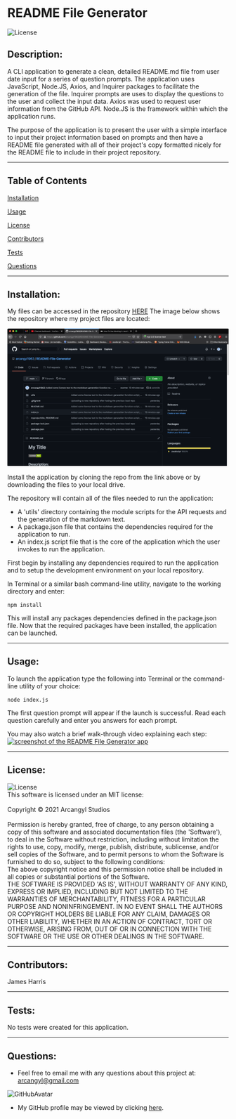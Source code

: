 
# README File Generator<br>

![License](https://img.shields.io/badge/License-MIT-green.svg)<br>

## Description:<br>

A CLI application to generate a clean, detailed README.md file from user date input for a series of question prompts. The application uses JavaScript, Node.JS, Axios, and Inquirer packages to facilitate the generation of the file. Inquirer prompts are uses to display the questions to the user and collect the input data. Axios was used to request user information from the GitHub API. Node.JS is the framework within which the application runs.<br>

The purpose of the application is to present the user with a simple interface to input their project information based on prompts and then have a README file generated with all of their project's copy formatted nicely for the README file to include in their project repository.<br>

---


## Table of Contents<br>

[Installation](#installation)<br>

[Usage](#usage)<br>

[License](#license)<br>

[Contributors](#contributors)<br>

[Tests](#tests)<br>

[Questions](#Questions)<br>

---

## Installation:<br>

My files can be accessed in the repository [HERE](https://github.com/arcangyl1963/README-File-Generator)
The image below shows the repository where my project files are located:

![README File Generator Repository](./assets/images/readme_file_generator_repo.png)

Install the application by cloning the repo from the link above or by downloading the files to your local drive.

The repository will contain all of the files needed to run the application:

* A 'utils' directory containing the module scripts for the API requests and the generation of the markdown text.
* A package.json file that contains the dependencies required for the application to run.
* An index.js script file that is the core of the application which the user invokes to run the application.

First begin by installing any dependencies required to run the application and to setup the development environment on your local repository.<br>

In Terminal or a similar bash command-line utility, navigate to the working directory and enter:<br>

~~~
npm install
~~~

This will install any packages dependencies defined in the package.json file.
Now that the required packages have been installed, the application can be launched.

---

## Usage:<br>
To launch the application type the following into Terminal or the command-line utility of your choice:

~~~
node index.js
~~~

The first question prompt will appear if the launch is successful. Read each question carefully and enter you answers for each prompt.





You may also watch a brief walk-through video explaining each step: [![screenshot of the README File Generator app](http://img.youtube.com/vi/XDMwxvk2HXE/0.jpg)](http://www.youtube.com/watch?v=XDMwxvk2HXE "README File Generator")


---
## License:<br>

![License](https://img.shields.io/badge/License-MIT-green.svg)<br>This software is licensed under an MIT license:<br><br>Copyright © 2021 Arcangyl Studios<br><br>Permission is hereby granted, free of charge, to any person obtaining a copy of this software and associated documentation files (the 'Software'), to deal in the Software without restriction, including without limitation the rights to use, copy, modify, merge, publish, distribute, sublicense, and/or sell copies of the Software, and to permit persons to whom the Software is furnished to do so, subject to the following conditions:<br>The above copyright notice and this permission notice shall be included in all copies or substantial portions of the Software.<br>THE SOFTWARE IS PROVIDED 'AS IS', WITHOUT WARRANTY OF ANY KIND, EXPRESS OR IMPLIED, INCLUDING BUT NOT LIMITED TO THE WARRANTIES OF MERCHANTABILITY, FITNESS FOR A PARTICULAR PURPOSE AND NONINFRINGEMENT. IN NO EVENT SHALL THE AUTHORS OR COPYRIGHT HOLDERS BE LIABLE FOR ANY CLAIM, DAMAGES OR OTHER LIABILITY, WHETHER IN AN ACTION OF CONTRACT, TORT OR OTHERWISE, ARISING FROM, OUT OF OR IN CONNECTION WITH THE SOFTWARE OR THE USE OR OTHER DEALINGS IN THE SOFTWARE.<br>

---

## Contributors:<br>

James Harris<br>

---

## Tests:<br>

No tests were created for this application.<br>

---

## Questions:<br>


- Feel free to email me with any questions about this project at: arcangyl@gmail.com<br>

![GitHubAvatar](https://avatars.githubusercontent.com/u/77169680?v=4)<br>

- My GitHub profile may be viewed by clicking [here](https://github.com/arcangyl1963).